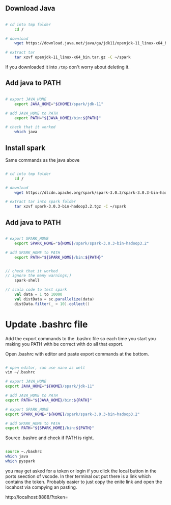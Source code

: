 





## Download Java

```bash

# cd into tmp folder
    cd /

# download
    wget https://download.java.net/java/ga/jdk11/openjdk-11_linux-x64_bin.tar.gz

# extract tar
    tar xzvf openjdk-11_linux-x64_bin.tar.gz -C ~/spark 
```

If you downloaded it into `/tmp` don't worry about deleting it.

## Add java to PATH

```bash

# export JAVA_HOME
    export JAVA_HOME="${HOME}/spark/jdk-11"

# add JAVA_HOME to PATH
    export PATH="${JAVA_HOME}/bin:${PATH}"

# check that it worked
    which java
```

## Install spark

Same commands as the java above

```bash

# cd into tmp folder
    cd /

# download
    wget https://dlcdn.apache.org/spark/spark-3.0.3/spark-3.0.3-bin-hadoop3.2.tgz

# extract tar into spark folder
    tar xzvf spark-3.0.3-bin-hadoop3.2.tgz -C ~/spark 
```

## Add java to PATH

```bash

# export SPARK_HOME
    export SPARK_HOME="${HOME}/spark/spark-3.0.3-bin-hadoop3.2"

# add SPARK_HOME to PATH
    export PATH="${SPARK_HOME}/bin:${PATH}"
```

```scala

// check that it worked
// ignore the many warnings;)
    spark-shell

// scala code to test spark
    val data = 1 to 10000
    val distData = sc.parallelize(data)
    distData.filter(_ < 10).collect()
```

# Update .bashrc file

Add the export commands to the .bashrc file so each time you start you making you PATH with be correct with do all that export.

Open .bashrc with editor and paste export commands at the bottom.

```bash

# open editor, can use nano as well
vim ~/.bashrc

# export JAVA_HOME
export JAVA_HOME="${HOME}/spark/jdk-11"

# add JAVA_HOME to PATH
export PATH="${JAVA_HOME}/bin:${PATH}"

# export SPARK_HOME
export SPARK_HOME="${HOME}/spark/spark-3.0.3-bin-hadoop3.2"

# add SPARK_HOME to PATH
export PATH="${SPARK_HOME}/bin:${PATH}"
```

Source .bashrc and check if PATH is right.

```bash

source ~./bashrc
which java
which pyspark
```

you may get asked for a token or login if you click the local button in the ports seection of vscode.  In ther terminal out put there is a link which contains the token.  Probably easier to just copy the enite link and open the locahost via compying an pasting.

http://localhost:8888/?token=
